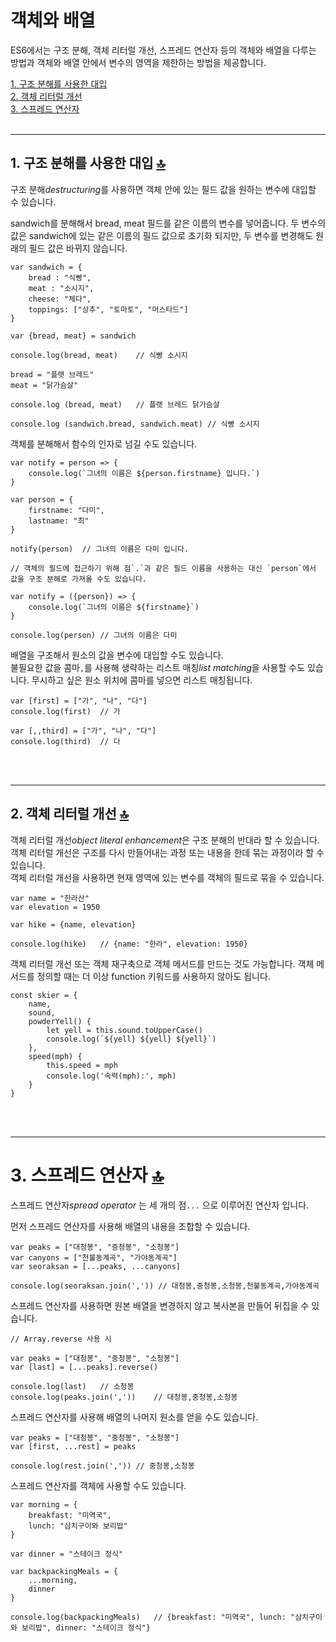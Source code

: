 # 객체와 배열

ES6에서는 구조 분해, 객체 리터럴 개선, 스프레드 연산자 등의 객체와 배열을 다루는 방법과 객체와 배열 안에서 변수의 영역을 제한하는 방법을 제공합니다.

[1. 구조 분해를 사용한 대입](#1-구조-분해를-사용한-대입-)   
[2. 객체 리터럴 개선](#2-객체-리터럴-개선-)   
[3. 스프레드 연산자](#3-스프레드-연산자-)
<br/><br/>

---

## 1. 구조 분해를 사용한 대입 [&#128285;](#객체와-배열)  

구조 분해*destructuring*를 사용하면 객체 안에 있는 필드 값을 원하는 변수에 대입할 수 있습니다.

sandwich를 분해해서 bread, meat 필드를 같은 이름의 변수를 넣어줍니다. 두 변수의 값은 sandwich에 있는 같은 이름의 필드 값으로 초기화 되지만, 두 변수를 변경해도 원래의 필드 값은 바뀌지 않습니다.

```
var sandwich = {
    bread : "식빵",
    meat : "소시지",
    cheese: "체다",
    toppings: ["상추", "토마토", "머스타드"]
}

var {bread, meat} = sandwich

console.log(bread, meat)    // 식빵 소시지

bread = "플랫 브레드"
meat = "닭가슴살"

console.log (bread, meat)   // 플랫 브레드 닭가슴살

console.log (sandwich.bread, sandwich.meat) // 식빵 소시지
```

객체를 분해해서 함수의 인자로 넘길 수도 있습니다.

```
var notify = person => {
    console.log(`그녀의 이름은 ${person.firstname} 입니다.`)
}

var person = {
    firstname: "다미",
    lastname: "최"
}

notify(person)  // 그녀의 이름은 다미 입니다.

// 객체의 필드에 접근하기 위해 점`.`과 같은 필드 이름을 사용하는 대신 `person`에서 값을 구조 분해로 가져올 수도 있습니다.

var notify = ({person}) => {
    console.log(`그녀의 이름은 ${firstname}`)
}

console.log(person) // 그녀의 이름은 다미
```

배열을 구조해서 원소의 값을 변수에 대입할 수도 있습니다.  
불필요한 값을 콤마`,`를 사용해 생략하는 리스트 매칭*list matching*을 사용할 수도 있습니다. 무시하고 싶은 원소 위치에 콤마를 넣으면 리스트 매칭됩니다.
```
var [first] = ["가", "나", "다"]
console.log(first)  // 가

var [,,third] = ["가", "나", "다"]
console.log(third)  // 다
```
<br/><br/>

---

## 2. 객체 리터럴 개선 [&#128285;](#객체와-배열)  
객체 리터럴 개선*object literal enhancement*은 구조 분해의 반대라 할 수 있습니다.객체 리터럴 개선은 구조를 다시 만들어내는 과정 또는 내용을 한데 묶는 과정이라 할 수 있습니다.  
객체 리터럴 개선을 사용하면 현재 영역에 있는 변수를 객체의 필드로 묶을 수 있습니다.

```
var name = "한라산"
var elevation = 1950

var hike = {name, elevation}

console.log(hike)   // {name: "한라", elevation: 1950}
```

객체 리터럴 개선 또는 객체 재구축으로 객체 메서드를 만드는 것도 가능합니다.
객체 메서드를 정의할 때는 더 이상 function 키워드를 사용하지 않아도 됩니다.

```
const skier = {
    name,
    sound,
    powderYell() {
        let yell = this.sound.toUpperCase()
        console.log(`${yell} ${yell} ${yell}`)
    },
    speed(mph) {
        this.speed = mph
        console.log('속력(mph):', mph)
    }
}
```
<br/><br/>

---

# 3. 스프레드 연산자 [&#128285;](#객체와-배열)  
스프레드 연산자*spread operator* 는 세 개의 점`...` 으로 이루어진 연산자 입니다.

먼저 스프레드 연산자를 사용해 배열의 내용을 조합할 수 있습니다.
```
var peaks = ["대청봉", "중청봉", "소청봉"]
var canyons = ["천불동계곡", "가야동계곡"]
var seoraksan = [...peaks, ...canyons]

console.log(seoraksan.join(',')) // 대청봉,중청봉,소청봉,천불동계곡,가야동계곡
```

스프레드 연산자를 사용하면 원본 배열을 변경하지 않고 복사본을 만들어 뒤집을 수 있습니다.
```
// Array.reverse 사용 시

var peaks = ["대청봉", "중청봉", "소청봉"]
var [last] = [...peaks].reverse()

console.log(last)   // 소청봉
console.log(peaks.join(','))    // 대청봉,중청봉,소청봉
```

스프레드 연산자를 사용해 배열의 나머지 원소를 얻을 수도 있습니다.

```
var peaks = ["대청봉", "중청봉", "소청봉"]
var [first, ...rest] = peaks

console.log(rest.join(',')) // 중청봉,소청봉
```

스프레드 연산자를 객체에 사용할 수도 있습니다.

```
var morning = {
    breakfast: "미역국",
    lunch: "삼치구이와 보리밥"
}

var dinner = "스테이크 정식"

var backpackingMeals = {
    ...morning,
    dinner
}

console.log(backpackingMeals)   // {breakfast: "미역국", lunch: "삼치구이와 보리밥", dinner: "스테이크 정식"}
```